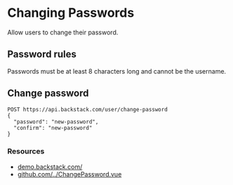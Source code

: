 # Changing Passwords

Allow users to change their password.


## Password rules

Passwords must be at least 8 characters long and cannot be the username.

## Change password

```http request
POST https://api.backstack.com/user/change-password
{
  "password": "new-password",
  "confirm": "new-password"
}
```

### Resources

- [demo.backstack.com/](https://demo.backstack.com/change-password)
- [github.com/../ChangePassword.vue](https://github.com/deloachtech/backstack-demo/blob/main/src/views/user/ChangePassword.vue)

